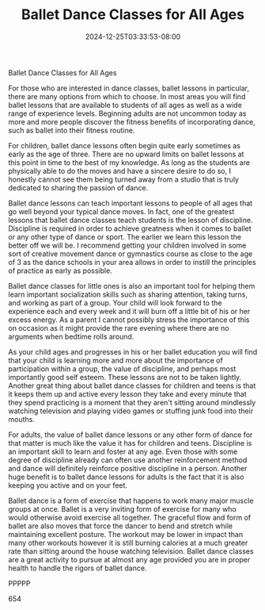 ﻿---
title: "Ballet Dance Classes for All Ages"
date: 2024-12-25T03:33:53-08:00
description: "TXT Tips for Web Success"
featured_image: "/images/TXT.jpg"
tags: ["TXT"]
---

Ballet Dance Classes for All Ages

For those who are interested in dance classes, ballet lessons in particular, there are many options from which to choose. In most areas you will find ballet lessons that are available to students of all ages as well as a wide range of experience levels. Beginning adults are not uncommon today as more and more people discover the fitness benefits of incorporating dance, such as ballet into their fitness routine.

For children, ballet dance lessons often begin quite early sometimes as early as the age of three. There are no upward limits on ballet lessons at this point in time to the best of my knowledge. As long as the students are physically able to do the moves and have a sincere desire to do so, I honestly cannot see them being turned away from a studio that is truly dedicated to sharing the passion of dance.

Ballet dance lessons can teach important lessons to people of all ages that go well beyond your typical dance moves. In fact, one of the greatest lessons that ballet dance classes teach students is the lesson of discipline. Discipline is required in order to achieve greatness when it comes to ballet or any other type of dance or sport. The earlier we learn this lesson the better off we will be. I recommend getting your children involved in some sort of creative movement dance or gymnastics course as close to the age of 3 as the dance schools in your area allows in order to instill the principles of practice as early as possible. 

Ballet dance classes for little ones is also an important tool for helping them learn important socialization skills such as sharing attention, taking turns, and working as part of a group. Your child will look forward to the experience each and every week and it will burn off a little bit of his or her excess energy. As a parent I cannot possibly stress the importance of this on occasion as it might provide the rare evening where there are no arguments when bedtime rolls around.

As your child ages and progresses in his or her ballet education you will find that your child is learning more and more about the importance of participation within a group, the value of discipline, and perhaps most importantly good self esteem. These lessons are not to be taken lightly. Another great thing about ballet dance classes for children and teens is that it keeps them up and active every lesson they take and every minute that they spend practicing is a moment that they aren't sitting around mindlessly watching television and playing video games or stuffing junk food into their mouths. 

For adults, the value of ballet dance lessons or any other form of dance for that matter is much like the value it has for children and teens. Discipline is an important skill to learn and foster at any age. Even those with some degree of discipline already can often use another reinforcement method and dance will definitely reinforce positive discipline in a person. Another huge benefit is to ballet dance lessons for adults is the fact that it is also keeping you active and on your feet. 

Ballet dance is a form of exercise that happens to work many major muscle groups at once. Ballet is a very inviting form of exercise for many who would otherwise avoid exercise all together. The graceful flow and form of ballet are also moves that force the dancer to bend and stretch while maintaining excellent posture. The workout may be lower in impact than many other workouts however it is still burning calories at a much greater rate than sitting around the house watching television. Ballet dance classes are a great activity to pursue at almost any age provided you are in proper health to handle the rigors of ballet dance. 

PPPPP

654


